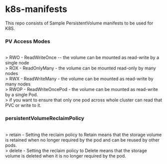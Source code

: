# k8s-manifests
This repo consists of Sample </h3>PersistentVolume manifests</h3> to be used for K8S.

<h3>PV Access Modes</h3></br>
> RWO - ReadWriteOnce -- the volume can be mounted as read-write by a single node</br> 
> ROX - ReadOnlyMany - the volume can be mounted read-only by many nodes</br>
> RWX - ReadWriteMany - the volume can be mounted as read-write by many nodes</br>
> RWOP - ReadWriteOncePod - the volume can be mounted as read-write by a single Pod.</br>
       > if you want to ensure that only one pod across whole cluster can read that PVC or write to it.</br>

<h3>persistentVolumeReclaimPolicy</h3></br>
> retain - Setting the reclaim policy to Retain means that the storage volume is retained when no longer required by the pod and can be reused by other pods.</br>
> delete - Setting the reclaim policy to Delete means that the storage volume is deleted when it is no longer required by the pod.</br>
